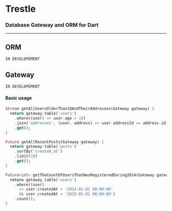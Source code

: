 # Trestle
### Database Gateway and ORM for Dart

---

## ORM
`IN DEVELOPEMENT`

## Gateway
`IN DEVELOPEMENT`

#### Basic usage
```dart
Stream getAllUsersOlderThan18AndTheirAddresses(Gateway gateway) {
  return gateway.table('users')
    .where((user) => user.age > 18)
    .join('addresses', (user, address) => user.addressId == address.id)
    .get();
}

Future getAllRecentPosts(Gateway gateway) {
  return gateway.table('posts')
    .sortBy('created_at')
    .limit(10)
    .get();
}

Future<int> getTheCountOfUsersThatWasRegisteredDuring2014(Gateway gateway) {
  return gateway.table('users')
    .where((user) 
      => user.createdAt > '2014-01-01 00:00:00'
      && user.createdAt < '2015-01-01 00:00:00')
    .count();
}
```
